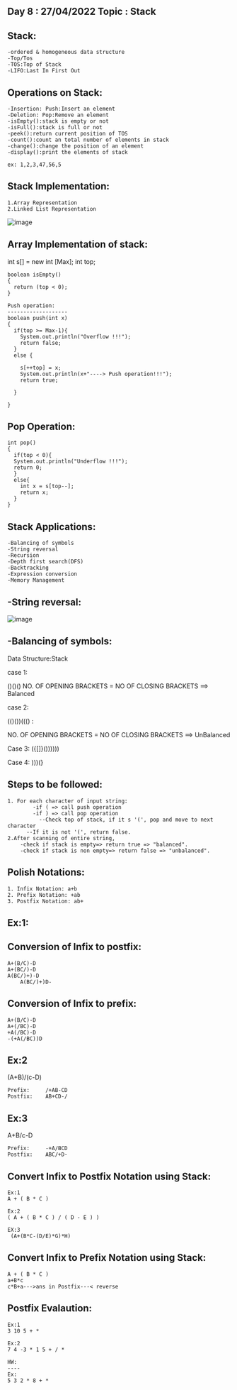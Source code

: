 
Day 8 :  27/04/2022
Topic : Stack
---------------------------------------------		
	
Stack:
-------
    -ordered & homogeneous data structure
    -Top/Tos
    -TOS:Top of Stack
    -LIFO:Last In First Out

Operations on Stack:
-----------------------
    -Insertion: Push:Insert an element 
    -Deletion: Pop:Remove an element
    -isEmpty():stack is empty or not
    -isFull():stack is full or not
    -peek():return current position of TOS
    -count():count an total number of elements in stack
    -change():change the position of an element
    -display():print the elements of stack

    ex: 1,2,3,47,56,5

Stack Implementation:
----------------------
    1.Array Representation
    2.Linked List Representation

![image](https://user-images.githubusercontent.com/72081819/165470182-f1b946b3-2670-45c0-8258-eb2d5124992e.png)

Array Implementation of stack:
------------------------------
   int s[] = new int [Max];
   int top;


    boolean isEmpty()
    {
      return (top < 0);
    }

    Push operation:
    -------------------
    boolean push(int x)
    {
      if(top >= Max-1){
        System.out.println("Overflow !!!");
        return false;
      }
      else {

        s[++top] = x;
        System.out.println(x+"----> Push operation!!!");
        return true;

      }

    }

Pop Operation:
---------------
    int pop()
    {
      if(top < 0){
      System.out.println("Underflow !!!");
      return 0;
      }
      else{
        int x = s[top--];
        return x;
      }
    }


Stack Applications:
--------------------
    -Balancing of symbols
    -String reversal
    -Recursion
    -Depth first search(DFS)
    -Backtracking
    -Expression conversion
    -Memory Management

	
	
	
-String reversal:
------------------	
![image](https://user-images.githubusercontent.com/72081819/165470353-d83b42d5-9612-40c5-8966-25e3dd44f28f.png)


-Balancing of symbols:
-----------------------
Data Structure:Stack

case 1:

()()()
NO. OF OPENING BRACKETS = NO OF CLOSING BRACKETS ==> Balanced

case 2:

(()())((() : 
	
NO. OF OPENING BRACKETS = NO OF CLOSING BRACKETS ==> UnBalanced	
	

Case 3:
({[]}())))))

Case 4:
)))(}

Steps to be followed:
-----------------------

	1. For each character of input string:
			-if ( => call push operation
			-if ) => call pop operation
			  --Check top of stack, if it s '(', pop and move to next character
	      --If it is not '(', return false.
	2.After scanning of entire string, 
		-check if stack is empty=> return true => "balanced".
		-check if stack is non empty=> return false => "unbalanced".

	
Polish Notations:
-------------------

	1. Infix Notation: a+b
	2. Prefix Notation: +ab
	3. Postfix Notation: ab+

Ex:1:
------
Conversion of Infix to postfix:
------------------------------------
	A+(B/C)-D
	A+(BC/)-D
	A(BC/)+)-D
        A(BC/)+)D-


Conversion of Infix to prefix:
------------------------------------
	A+(B/C)-D
	A+(/BC)-D
	+A(/BC)-D
	-(+A(/BC))D
	

Ex:2
------
(A+B)/(c-D)	
	
	Prefix:		/+AB-CD
	Postfix:	AB+CD-/

	
Ex:3
-----	
A+B/c-D
	
	
	Prefix:		-+A/BCD
	Postfix:	ABC/+D-


Convert Infix to Postfix Notation using Stack:
-----------------------------------------------
	Ex:1
	A + ( B * C )

	Ex:2	
	( A + ( B * C ) / ( D - E ) )

	EX:3
	 (A+(B*C-(D/E)*G)*H)


Convert Infix to Prefix Notation using Stack:
-----------------------------------------------
	A + ( B * C )
	a+B*c
	c*B+a--->ans in Postfix---< reverse



Postfix Evalaution:
--------------------
	Ex:1
	3 10 5 + *

	Ex:2
	7 4 -3 * 1 5 + / *

	HW:
	----
	Ex:
	5 3 2 * 8 + *	

	
	
	
	
	

